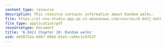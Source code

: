 ```yaml
---
content_type: resource
description: This resource contains information about Random walks.
file: https://ol-ocw-studio-app-qa.s3.amazonaws.com/courses/6-042j-mathematics-for-computer-science-fall-2010/eb5072ea046760bb81e5ce6bc1c97b37_MIT6_042JF10_chap20.pdf
file_type: application/pdf
resourcetype: Document
title: '6.042J Chapter 20: Random walks'
uid: eb5072ea-0467-60bb-81e5-ce6bc1c97b37
---
```


